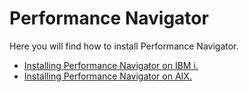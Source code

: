 # Performance Navigator

Here you will find how to install Performance Navigator.

 - [Installing Performance Navigator on IBM i.](install-performance-navigator-ibmi.readme.MD)
 - [Installing Performance Navigator on AIX.](daveRendon/skytap/docs/performance-navigator/install-performance-navigator-aix.readme.MD)